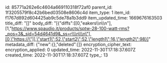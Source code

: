 id: 85771a262e6c4604a669110318f72af0
parent_id: 1f3205579f8c42b6bed03508e8606c4d
item_type: 1
item_id: f1767d892d604425ab9c5de78a1b3dd9
item_updated_time: 1669676163503
title_diff: "[]"
body_diff: "[{\"diffs\":[[0,\"eakers\\\n\\\n\"],[1,\"https://www.spaudio.it/products/sptw-28-100-watt-rms?_pos=3&_sid=54d4641d9&_ss=r\\\n\\\n\"],[0,\"https://\"]],\"start1\":52,\"start2\":52,\"length1\":16,\"length2\":98}]"
metadata_diff: {"new":{},"deleted":[]}
encryption_cipher_text: 
encryption_applied: 0
updated_time: 2022-11-30T17:18:37.607Z
created_time: 2022-11-30T17:18:37.607Z
type_: 13